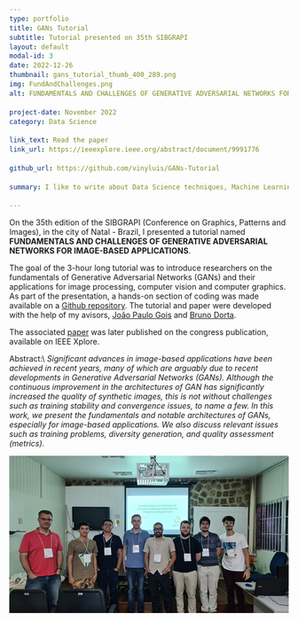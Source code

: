 ```yaml
---
type: portfolio
title: GANs Tutorial
subtitle: Tutorial presented on 35th SIBGRAPI
layout: default
modal-id: 3
date: 2022-12-26
thumbnail: gans_tutorial_thumb_400_289.png
img: FundAndChallenges.png
alt: FUNDAMENTALS AND CHALLENGES OF GENERATIVE ADVERSARIAL NETWORKS FOR IMAGE-BASED APPLICATIONS

project-date: November 2022
category: Data Science

link_text: Read the paper
link_url: https://ieeexplore.ieee.org/abstract/document/9991776

github_url: https://github.com/vinyluis/GANs-Tutorial

summary: I like to write about Data Science techniques, Machine Learning models, Deep Learning applied for image processing, and the career in Data Science. My articles reach around 30k people every month.

---
```


On the 35th edition of the SIBGRAPI (Conference on Graphics, Patterns and Images), in the city of Natal - Brazil, I presented a tutorial named **FUNDAMENTALS AND CHALLENGES OF GENERATIVE ADVERSARIAL NETWORKS FOR IMAGE-BASED APPLICATIONS**.

The goal of the 3-hour long tutorial was to introduce researchers on the fundamentals of Generative Adversarial Networks (GANs) and their applications for image processing, computer vision and computer graphics. As part of the presentation, a hands-on section of coding was made available on a [Github repository](https://github.com/vinyluis/GANs-Tutorial). The tutorial and paper were developed with the help of my avisors, [João Paulo Gois](https://scholar.google.com/citations?user=-AYhiyQAAAAJ&hl=pt-BR) and [Bruno Dorta](https://scholar.google.com.br/citations?user=6mREjGgAAAAJ&hl=pt-BR).

The associated [paper](https://ieeexplore.ieee.org/abstract/document/9991776) was later published on the congress publication, available on IEEE Xplore.

Abstract:\\
*Significant advances in image-based applications have been achieved in recent years, many of which are arguably due to recent developments in Generative Adversarial Networks (GANs). Although the continuous improvement in the architectures of GAN has significantly increased the quality of synthetic images, this is not without challenges such as training stability and convergence issues, to name a few. In this work, we present the fundamentals and notable architectures of GANs, especially for image-based applications. We also discuss relevant issues such as training problems, diversity generation, and quality assessment (metrics).*

![SIBGRAPI](content/portfolio/images/sibgrapi.jpg)
